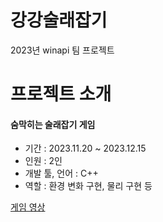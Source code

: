 # 강강술래잡기
2023년 winapi 팀 프로젝트

# 프로젝트 소개 

#### 숨막히는 술래잡기 게임

* 기간 : 2023.11.20 ~ 2023.12.15
* 인원 : 2인
* 개발 툴, 언어 : C++
* 역할 : 환경 변화 구현, 물리 구현 등

[게임 영상](https://youtu.be/uVuEVd4Rxr8)
